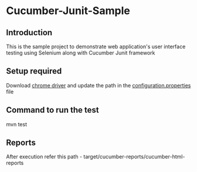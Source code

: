 # Cucumber-Junit-Sample

## Introduction
This is the sample project to demonstrate web application's user interface testing using Selenium along with Cucumber Junit framework

## Setup required
Download [chrome driver](https://chromedriver.chromium.org/downloads) and update the path in the [configuration.properties](src/test/resources/configs/configuration.properties) file

## Command to run the test
mvn test

## Reports
After execution refer this path - target/cucumber-reports/cucumber-html-reports